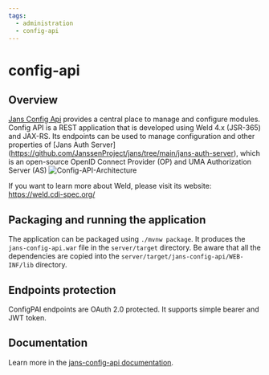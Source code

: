 ```yaml
---
tags:
  - administration
  - config-api
---
```


# config-api

## Overview
[Jans Config Api](https://github.com/JanssenProject/jans/tree/main/jans-config-api) provides a central place to manage and configure modules.
Config API is a REST application that is developed using Weld 4.x (JSR-365) and JAX-RS. Its endpoints can be used to manage configuration and other properties of [Jans Auth Server] (https://github.com/JanssenProject/jans/tree/main/jans-auth-server), which is an open-source OpenID Connect Provider (OP) and UMA Authorization Server (AS)
![Config-API-Architecture](https://github.com/JanssenProject/jans/raw/main/docs/assets/config-api/config-api-architecture.png)

If you want to learn more about Weld, please visit its website: https://weld.cdi-spec.org/

## Packaging and running the application
The application can be packaged using `./mvnw package`.
It produces the `jans-config-api.war` file in the `server/target` directory.
Be aware that all the dependencies are copied into the `server/target/jans-config-api/WEB-INF/lib` directory.



## Endpoints protection
ConfigPAI endpoints are OAuth 2.0 protected. It supports simple bearer and JWT token.

## Documentation
Learn more in the [jans-config-api documentation](https://gluu.org/swagger-ui/?url=https://raw.githubusercontent.com/JanssenProject/jans/main/jans-config-api/docs/jans-config-api-swagger.yaml).

